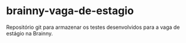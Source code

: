 # brainny-vaga-de-estagio
Repositório git para armazenar os testes desenvolvidos para a vaga de estágio na Brainny.
